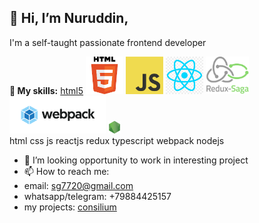 ## 👋 Hi, I’m Nuruddin, 
I'm a self-taught passionate frontend developer

**🌱 My skills:**
[html5](/images.png)
<code><img height="60"  alt="javascript" src="/images.png"></code>
<code><img height="60"  alt="javascript" src="/800px-JavaScript-logo.png"></code>
<code><img height="60"  alt="react" src="/download.png"></code>
<code><img height="60"  alt="typescript" src="/Redux-Saga-Logo-Portrait.png"></code>
<code><img height="60" alt="graphql" src="/logo-on-white-bg.png"></code>
<code><img height="20" alt="nodejs" src="https://raw.githubusercontent.com/github/explore/80688e429a7d4ef2fca1e82350fe8e3517d3494d/topics/nodejs/nodejs.png"></code>  
html css js reactjs redux typescript webpack nodejs
- 💞️ I’m looking opportunity to work in interesting project
- 📫 How to reach me: 
- email: sg7720@gmail.com
- whatsapp/telegram: +79884425157
- my projects: [consilium](https://github.com/Nuruddin999/consilium_demo)

<!---
Nuruddin999/Nuruddin999 is a ✨ special ✨ repository because its `README.md` (this file) appears on your GitHub profile.
You can click the Preview link to take a look at your changes.
--->
